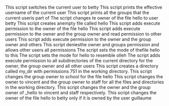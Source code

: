 This script switches the current user to betty
This script prints the effective username of the current user
This script prints all the groups that the current useris part of
The script changes te owner of the file hello to user betty
This script creates anempty file called hello
This script adds execute permission to the owner of the file hello
This script adds execute permission to the owner and the group owner and read permission to other users
This script adds execute permission to the owner and the group owner and others
This script deniesthe owner and groups permission and allows other users all permissions
The script sets the mode of thefile hello to this
The script sets the mode for hello to resemble olleh
The script adds execute permission to all subdirectories of the current directory for the owner, the group owner and all other users
This script creates a directory called my_dir with permissions 751 in the working directory.
This script changes the group owner to school for the file hello
This script  changes the owner to vincent and the group owner to staff for all the files and directories in the working directory.
This script changes the owner and the group owner of _hello to vincent and staff respectively.
This script changes the owner of the file hello to betty only if it is owned by the user guillaume
